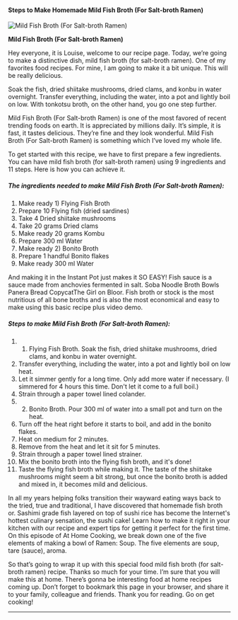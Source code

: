             

#### Steps to Make Homemade Mild Fish Broth (For Salt-broth Ramen)

![Mild Fish Broth (For Salt-broth Ramen)](https://img-global.cpcdn.com/recipes/6563118378385408/751x532cq70/mild-fish-broth-for-salt-broth-ramen-recipe-main-photo.jpg)

**Mild Fish Broth (For Salt-broth Ramen)**

Hey everyone, it is Louise, welcome to our recipe page. Today, we’re going to make a distinctive dish, mild fish broth (for salt-broth ramen). One of my favorites food recipes. For mine, I am going to make it a bit unique. This will be really delicious.

Soak the fish, dried shiitake mushrooms, dried clams, and konbu in water overnight. Transfer everything, including the water, into a pot and lightly boil on low. With tonkotsu broth, on the other hand, you go one step further.

Mild Fish Broth (For Salt-broth Ramen) is one of the most favored of recent trending foods on earth. It is appreciated by millions daily. It’s simple, it is fast, it tastes delicious. They’re fine and they look wonderful. Mild Fish Broth (For Salt-broth Ramen) is something which I’ve loved my whole life.

To get started with this recipe, we have to first prepare a few ingredients. You can have mild fish broth (for salt-broth ramen) using 9 ingredients and 11 steps. Here is how you can achieve it.

##### The ingredients needed to make Mild Fish Broth (For Salt-broth Ramen):

1.  Make ready 1) Flying Fish Broth
2.  Prepare 10 Flying fish (dried sardines)
3.  Take 4 Dried shiitake mushrooms
4.  Take 20 grams Dried clams
5.  Make ready 20 grams Kombu
6.  Prepare 300 ml Water
7.  Make ready 2) Bonito Broth
8.  Prepare 1 handful Bonito flakes
9.  Make ready 300 ml Water

And making it in the Instant Pot just makes it SO EASY! Fish sauce is a sauce made from anchovies fermented in salt. Soba Noodle Broth Bowls Panera Bread CopycatThe Girl on Bloor. Fish broth or stock is the most nutritious of all bone broths and is also the most economical and easy to make using this basic recipe plus video demo.

##### Steps to make Mild Fish Broth (For Salt-broth Ramen):

1.  1.  Flying Fish Broth. Soak the fish, dried shiitake mushrooms, dried clams, and konbu in water overnight.
2.  Transfer everything, including the water, into a pot and lightly boil on low heat.
3.  Let it simmer gently for a long time. Only add more water if necessary. (I simmered for 4 hours this time. Don't let it come to a full boil.)
4.  Strain through a paper towel lined colander.
5.  2.  Bonito Broth. Pour 300 ml of water into a small pot and turn on the heat.
6.  Turn off the heat right before it starts to boil, and add in the bonito flakes.
7.  Heat on medium for 2 minutes.
8.  Remove from the heat and let it sit for 5 minutes.
9.  Strain through a paper towel lined strainer.
10.  Mix the bonito broth into the flying fish broth, and it's done!
11.  Taste the flying fish broth while making it. The taste of the shiitake mushrooms might seem a bit strong, but once the bonito broth is added and mixed in, it becomes mild and delicious.

In all my years helping folks transition their wayward eating ways back to the tried, true and traditional, I have discovered that homemade fish broth or. Sashimi grade fish layered on top of sushi rice has become the Internet's hottest culinary sensation, the sushi cake! Learn how to make it right in your kitchen with our recipe and expert tips for getting it perfect for the first time. On this episode of At Home Cooking, we break down one of the five elements of making a bowl of Ramen: Soup. The five elements are soup, tare (sauce), aroma.

So that’s going to wrap it up with this special food mild fish broth (for salt-broth ramen) recipe. Thanks so much for your time. I’m sure that you will make this at home. There’s gonna be interesting food at home recipes coming up. Don’t forget to bookmark this page in your browser, and share it to your family, colleague and friends. Thank you for reading. Go on get cooking!

* * *